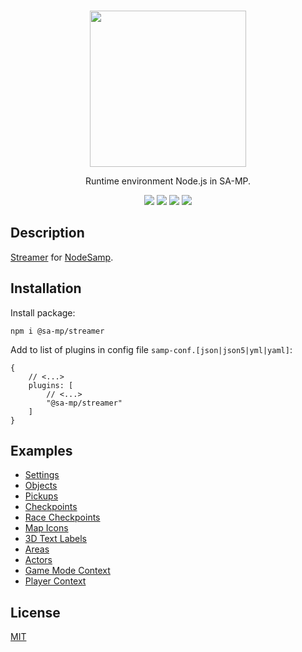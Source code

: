 <br />
<p align="center">
    <a href="https://github.com/dev2alert/node-samp">
        <img src="https://raw.githubusercontent.com/dev2alert/node-samp/main/big-logo.png" width="250px" />
    </a>
</p>
<p align="center">
    Runtime environment Node.js in SA-MP.
</p>
<p align="center">
    <a href="https://www.npmjs.com/package/@sa-mp/streamer"><img src="https://img.shields.io/npm/v/@sa-mp/streamer" /></a>
    <a href="https://www.npmjs.com/package/@sa-mp/streamer"><img src="https://img.shields.io/npm/dm/@sa-mp/streamer" /></a>
    <a href="https://github.com/samp-incognito/samp-streamer-plugin"><img src="https://img.shields.io/static/v1?label=plugin&message=2.9.5&color=yellowgreen" /></a>
    <a href="https://github.com/dev2alert/node-samp-streamer/blob/main/LICENSE"><img src="https://img.shields.io/github/license/dev2alert/node-samp-streamer" /></a>
</p>

## Description
<p>
    <a href="https://github.com/samp-incognito/samp-streamer-plugin">Streamer</a> for <a href="https://github.com/dev2alert/node-samp">NodeSamp</a>.
</p>

## Installation
<p>Install package:</p>

```
npm i @sa-mp/streamer
```

<p>Add to list of plugins in config file <code>samp-conf.[json|json5|yml|yaml]</code>:</p>

```json5
{
    // <...>
    plugins: [
        // <...>
        "@sa-mp/streamer"
    ]
}
```

## Examples
<ul>
    <li><a href="https://github.com/dev2alert/node-samp-streamer/blob/main/examples/1-settings.ts">Settings</a></li>
    <li><a href="https://github.com/dev2alert/node-samp-streamer/blob/main/examples/2-objects.ts">Objects</a></li>
    <li><a href="https://github.com/dev2alert/node-samp-streamer/blob/main/examples/3-pickups.ts">Pickups</a></li>
    <li><a href="https://github.com/dev2alert/node-samp-streamer/blob/main/examples/4-checkpoints.ts">Checkpoints</a></li>
    <li><a href="https://github.com/dev2alert/node-samp-streamer/blob/main/examples/5-race-checkpoints.ts">Race Checkpoints</a></li>
    <li><a href="https://github.com/dev2alert/node-samp-streamer/blob/main/examples/6-map-icons.ts">Map Icons</a></li>
    <li><a href="https://github.com/dev2alert/node-samp-streamer/blob/main/examples/7-3d-text-labels.ts">3D Text Labels</a></li>
    <li><a href="https://github.com/dev2alert/node-samp-streamer/blob/main/examples/8-areas.ts">Areas</a></li>
    <li><a href="https://github.com/dev2alert/node-samp-streamer/blob/main/examples/9-actors.ts">Actors</a></li>
    <li><a href="https://github.com/dev2alert/node-samp-streamer/blob/main/examples/10-gamemode-context.ts">Game Mode Context</a></li>
    <li><a href="https://github.com/dev2alert/node-samp-streamer/blob/main/examples/11-player-context.ts">Player Context</a></li>
</ul>

## License
<p>
    <a href="https://github.com/dev2alert/node-samp-streamer/blob/main/LICENSE">MIT</a>
</p>